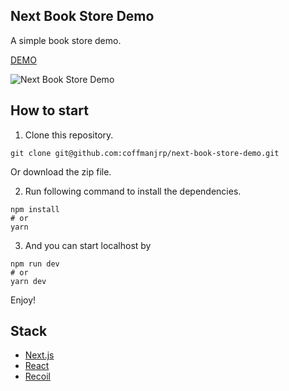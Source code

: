 ## Next Book Store Demo

A simple book store demo.

[DEMO](https://next-book-store-demo.vercel.app/)

![Next Book Store Demo](https://res.cloudinary.com/coffmanjrp-dev/image/upload/v1644360778/coffmanjrp.io/next_book_store_demo_74cead1274.png)

## How to start

1. Clone this repository.

```
git clone git@github.com:coffmanjrp/next-book-store-demo.git
```

Or download the zip file.

2. Run following command to install the dependencies.

```
npm install
# or
yarn
```

3. And you can start localhost by

```
npm run dev
# or
yarn dev
```

Enjoy!

## Stack

- [Next.js](https://nextjs.org/)
- [React](https://reactjs.org/)
- [Recoil](https://recoiljs.org/)

